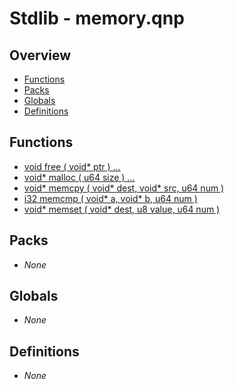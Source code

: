 # Stdlib - memory.qnp

## Overview
 - [Functions](#functions)
 - [Packs](#packs)
 - [Globals](#globals)
 - [Definitions](#definitions)

## Functions
 - [void free ( void* ptr ) ...]()
 - [void* malloc ( u64 size ) ...]()
 - [void* memcpy ( void* dest, void* src, u64 num )]()
 - [i32 memcmp ( void* a, void* b, u64 num )]()
 - [void* memset ( void* dest, u8 value, u64 num )]()

## Packs
 - _None_

## Globals
 - _None_

## Definitions
 - _None_